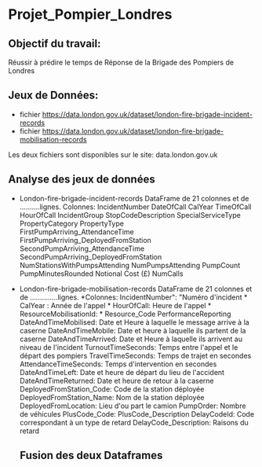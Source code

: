 # Projet_Pompier_Londres

## Objectif du travail: 
Réussir à prédire le temps de Réponse de la Brigade des Pompiers de Londres

## Jeux de Données:
- fichier https://data.london.gov.uk/dataset/london-fire-brigade-incident-records 
- fichier https://data.london.gov.uk/dataset/london-fire-brigade-mobilisation-records

Les deux fichiers sont disponibles sur le site: data.london.gov.uk

## Analyse des jeux de données
- London-fire-brigade-incident-records
DataFrame de 21 colonnes et de ..........lignes.
Colonnes: IncidentNumber
DateOfCall
CalYear
TimeOfCall
HourOfCall
IncidentGroup
StopCodeDescription
SpecialServiceType
PropertyCategory
PropertyType	
FirstPumpArriving_AttendanceTime
FirstPumpArriving_DeployedFromStation
SecondPumpArriving_AttendanceTime
SecondPumpArriving_DeployedFromStation
NumStationsWithPumpsAttending
NumPumpsAttending	PumpCount
PumpMinutesRounded
Notional Cost (£)
NumCalls


- London-fire-brigade-mobilisation-records
DataFrame de 21 colonnes et de ..............lignes.
*Colonnes: IncidentNumber": "Numéro d'incident
         * CalYear : Année de l'appel
         * HourOfCall: Heure de l'appel
         * ResourceMobilisationId: 
         * Resource_Code
          PerformanceReporting
          DateAndTimeMobilised: Date et Heure à laquelle le message arrive à la caserne
          DateAndTimeMobile: Date et heure à laquelle ils partent de la caserne
          DateAndTimeArrived: Date et Heure à laquelle ils arrivent au niveau de l'incident
          TurnoutTimeSeconds: Temps entre l'appel et le départ des pompiers
          TravelTimeSeconds: Temps de trajet en secondes
          AttendanceTimeSeconds: Temps d'intervention en secondes
          DateAndTimeLeft: Date et heure de départ du lieu de l'accident
          DateAndTimeReturned: Date et heure de retour à la caserne
          DeployedFromStation_Code: Code de la station déployée
          DeployedFromStation_Name: Nom de la station déployée
          DeployedFromLocation: Lieu d'ou part le camion
          PumpOrder: Nombre de véhicules
          PlusCode_Code: 
          PlusCode_Description
          DelayCodeId: Code correspondant à un type de retard
          DelayCode_Description: Raisons du retard

  ## Fusion des deux Dataframes 
